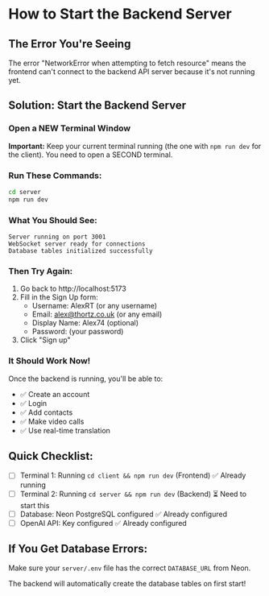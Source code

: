 # How to Start the Backend Server

## The Error You're Seeing

The error "NetworkError when attempting to fetch resource" means the frontend can't connect to the backend API server because it's not running yet.

## Solution: Start the Backend Server

### Open a NEW Terminal Window

**Important:** Keep your current terminal running (the one with `npm run dev` for the client). You need to open a SECOND terminal.

### Run These Commands:

```bash
cd server
npm run dev
```

### What You Should See:

```
Server running on port 3001
WebSocket server ready for connections
Database tables initialized successfully
```

### Then Try Again:

1. Go back to http://localhost:5173
2. Fill in the Sign Up form:
   - Username: AlexRT (or any username)
   - Email: alex@thortz.co.uk (or any email)
   - Display Name: Alex74 (optional)
   - Password: (your password)
3. Click "Sign up"

### It Should Work Now!

Once the backend is running, you'll be able to:
- ✅ Create an account
- ✅ Login
- ✅ Add contacts
- ✅ Make video calls
- ✅ Use real-time translation

## Quick Checklist:

- [ ] Terminal 1: Running `cd client && npm run dev` (Frontend) ✅ Already running
- [ ] Terminal 2: Running `cd server && npm run dev` (Backend) ⏳ Need to start this
- [ ] Database: Neon PostgreSQL configured ✅ Already configured
- [ ] OpenAI API: Key configured ✅ Already configured

## If You Get Database Errors:

Make sure your `server/.env` file has the correct `DATABASE_URL` from Neon.

The backend will automatically create the database tables on first start!
